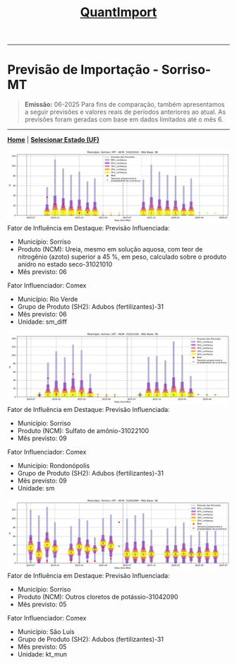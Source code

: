 <header>
    <h1><a href="https://quantimportbrazil.github.io/Sobre/">QuantImport</a></h1>
</header>

---

# Previsão de Importação - Sorriso-MT

> **Emissão:** 06-2025
> Para fins de comparação, também apresentamos a seguir previsões e valores reais de períodos anteriores ao atual.
> As previsões foram geradas com base em dados limitados até o mês 6.

---

**[Home](https://quantimportbrazil.github.io/Sobre/)** | **[Selecionar Estado (UF)](https://quantimportbrazil.github.io/Unidades_Federativas/)**


![Gráfico de Previsão](31021010.png)
Fator de Influência em Destaque:
Previsão Influenciada:
- Município: Sorriso
- Produto (NCM): Ureia, mesmo em solução aquosa, com teor de nitrogênio (azoto) superior a 45 %, em peso, calculado sobre o produto anidro no estado seco-31021010 
- Mês previsto: 06


Fator Influenciador: Comex
- Município: Rio Verde
- Grupo de Produto (SH2): Adubos (fertilizantes)-31 
- Mês previsto: 06
- Unidade: sm_diff







![Gráfico de Previsão](31022100.png)
Fator de Influência em Destaque:
Previsão Influenciada:
- Município: Sorriso
- Produto (NCM): Sulfato de amônio-31022100 
- Mês previsto: 09


Fator Influenciador: Comex
- Município: Rondonópolis
- Grupo de Produto (SH2): Adubos (fertilizantes)-31 
- Mês previsto: 09
- Unidade: sm







![Gráfico de Previsão](31042090.png)
Fator de Influência em Destaque:
Previsão Influenciada:
- Município: Sorriso
- Produto (NCM): Outros cloretos de potássio-31042090 
- Mês previsto: 05


Fator Influenciador: Comex
- Município: São Luís
- Grupo de Produto (SH2): Adubos (fertilizantes)-31 
- Mês previsto: 05
- Unidade: kt_mun





